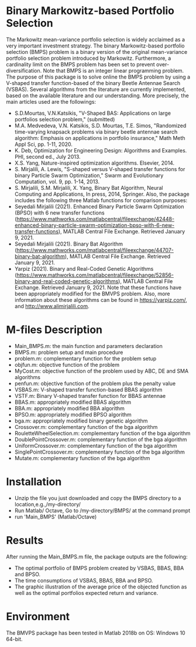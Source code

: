 # Binary Markowitz-based Portfolio Selection
The Markowitz mean-variance portfolio selection is widely acclaimed as a very important investment strategy. The binary Markowitz-based portfolio selection (BMPS) problem is a binary version of the original mean-variance portfolio selection problem introduced by Markowitz. Furthermore, a cardinality limit on the BMPS problem has been set to prevent over-diversification. Note that BMPS is an integer linear programming problem.\
The purpose of this package is to solve online the BMPS problem by using a V-shaped transfer function-based of the binary Beetle Antennae Search (VSBAS). Several algorithms from the literature are currently implemented, based on the available literature and our understanding. More precisely, the main articles used are the followings:
*	S.D.Mourtas, V.N.Katsikis, "V-Shaped BAS: Applications on large portfolios selection problem," (submitted)
*	M.A. Medvedeva, V.N. Katsikis, S.D. Mourtas, T.E. Simos, "Randomized time-varying knapsack problems via binary beetle antennae search algorithm: Emphasis on applications in portfolio insurance," Math Meth Appl Sci, pp. 1-11, 2020.
*	K. Deb, Optimization for Engineering Design: Algorithms and Examples. PHI, second ed., July 2013.
*	X.S. Yang, Nature-inspired optimization algorithms. Elsevier, 2014.
*	S. Mirjalili, A. Lewis, "S-shaped versus V-shaped transfer functions for binary Particle Swarm Optimization," Swarm and Evolutionary Computation, vol. 9, pp. 1-14, 2013.
*	S. Mirjalili, S.M. Mirjalili, X. Yang, Binary Bat Algorithm, Neural Computing and Applications, In press, 2014, Springer.
Also, the package includes the following three Matlab functions for comparison purposes:
*	Seyedali Mirjalili (2021). Enhanced Binary Particle Swarm Optimization (BPSO) with 6 new transfer functions (https://www.mathworks.com/matlabcentral/fileexchange/42448-enhanced-binary-particle-swarm-optimization-bpso-with-6-new-transfer-functions), MATLAB Central File Exchange. Retrieved January 9, 2021.
*	Seyedali Mirjalili (2021). Binary Bat Algorithm (https://www.mathworks.com/matlabcentral/fileexchange/44707-binary-bat-algorithm), MATLAB Central File Exchange. Retrieved January 9, 2021.
*	Yarpiz (2021). Binary and Real-Coded Genetic Algorithms (https://www.mathworks.com/matlabcentral/fileexchange/52856-binary-and-real-coded-genetic-algorithms), MATLAB Central File Exchange. Retrieved January 9, 2021.
Note that these functions have been appropriately modified for the BMVPS problem. Also, more information about these algorithms can be found in https://yarpiz.com/, and http://www.alimirjalili.com. 
# M-files Description
*	Main_BMPS.m: the main function and parameters declaration
*	BMPS.m: problem setup and main procedure
*	problem.m: complementary function for the problem setup
*	objfun.m: objective function of the problem
*	MyCost.m: objective function of the problem used by ABC, DE and SMA algorithms
*	penfun.m: objective function of the problem plus the penalty value
*	VSBAS.m: V-shaped transfer function-based BBAS algorithm
*	VSTF.m: Binary V-shaped transfer function for BBAS antennae
*	BBAS.m: appropriately modified BBAS algorithm
*	BBA.m: appropriately modified BBA algorithm
*	BPSO.m: appropriately modified BPSO algorithm
*	bga.m: appropriately modified binary genetic algorithm
*	Crossover.m: complementary function of the bga algorithm
*	RouletteWheelSelection.m: complementary function of the bga algorithm
*	DoublePointCrossover.m: complementary function of the bga algorithm
*	UniformCrossover.m: complementary function of the bga algorithm
*	SinglePointCrossover.m: complementary function of the bga algorithm
*	Mutate.m: complementary function of the bga algorithm

# Installation
*	Unzip the file you just downloaded and copy the BMPS directory to a location,e.g.,/my-directory/
*	Run Matlab/ Octave, Go to /my-directory/BMPS/ at the command prompt
*	run 'Main_BMPS' (Matlab/Octave)

# Results
After running the Main_BMPS.m file, the package outputs are the following:
*	The optimal portfolio of BMPS problem created by VSBAS, BBAS, BBA and BPSO.
*	The time consumptions of VSBAS, BBAS, BBA and BPSO.
*	The graphic illustration of the average price of the objected function as well as the optimal portfolios expected return and variance.

# Environment
The BMVPS package has been tested in Matlab 2018b on OS: Windows 10 64-bit.
